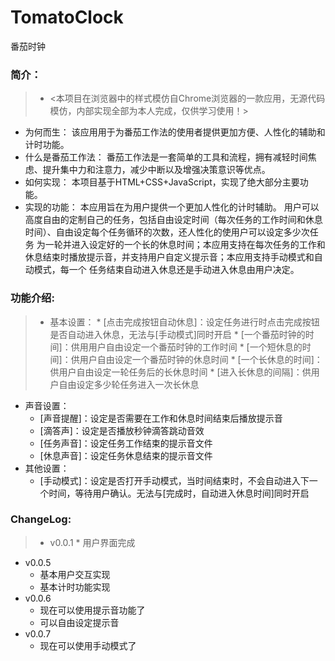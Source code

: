 # TomatoClock
番茄时钟


### 简介：
>* <本项目在浏览器中的样式模仿自Chrome浏览器的一款应用，无源代码模仿，内部实现全部为本人完成，仅供学习使用！>
* 为何而生：
  该应用用于为番茄工作法的使用者提供更加方便、人性化的辅助和计时功能。
* 什么是番茄工作法：
  番茄工作法是一套简单的工具和流程，拥有减轻时间焦虑、提升集中力和注意力，减少中断以及增强决策意识等优点。
* 如何实现：
  本项目基于HTML+CSS+JavaScript，实现了绝大部分主要功能。
* 实现的功能：
  本应用旨在为用户提供一个更加人性化的计时辅助。
    用户可以高度自由的定制自己的任务，包括自由设定时间（每次任务的工作时间和休息时间）、自由设定每个任务循环的次数，还人性化的使用户可以设定多少次任务
    为一轮并进入设定好的一个长的休息时间；本应用支持在每次任务的工作和休息结束时播放提示音，并支持用户自定义提示音；本应用支持手动模式和自动模式，每一个
    任务结束自动进入休息还是手动进入休息由用户决定。
  
  
### 功能介绍:
>* 基本设置：
    * [点击完成按钮自动休息]：设定任务进行时点击完成按钮是否自动进入休息，无法与[手动模式]同时开启
    * [一个番茄时钟的时间]：供用用户自由设定一个番茄时钟的工作时间
    * [一个短休息的时间]：供用户自由设定一个番茄时钟的休息时间
    * [一个长休息的时间]：供用户自由设定一轮任务后的长休息时间
    * [进入长休息的间隔]：供用户自由设定多少轮任务进入一次长休息
* 声音设置：
    * [声音提醒]：设定是否需要在工作和休息时间结束后播放提示音
    * [滴答声]：设定是否播放秒钟滴答跳动音效
    * [任务声音]：设定任务工作结束的提示音文件
    * [休息声音]：设定任务休息结束的提示音文件
* 其他设置：
    * [手动模式]：设定是否打开手动模式，当时间结束时，不会自动进入下一个时间，等待用户确认。无法与[完成时，自动进入休息时间]同时开启


### ChangeLog:
>* v0.0.1
    * 用户界面完成
* v0.0.5
    * 基本用户交互实现
    * 基本计时功能实现
* v0.0.6
    * 现在可以使用提示音功能了
    * 可以自由设定提示音
* v0.0.7
    * 现在可以使用手动模式了
